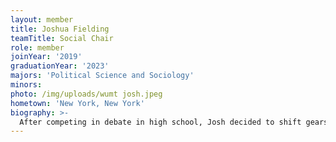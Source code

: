 ```yaml
---
layout: member
title: Joshua Fielding
teamTitle: Social Chair
role: member
joinYear: '2019'
graduationYear: '2023'
majors: 'Political Science and Sociology'
minors: 
photo: /img/uploads/wumt josh.jpeg
hometown: 'New York, New York'
biography: >-
  After competing in debate in high school, Josh decided to shift gears and found WUMT. His favorite moments in his career so far include competing at regionals, placing at Penn State, and of course discovering all the Midwest fast food chains and colleges. Outside of mock trial, you can find him playing Madden or watching terrible movies with his friends and at BD on Tuesdays for Chicken Tikka Masala. 
---
```

